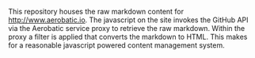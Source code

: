 This repository houses the raw markdown content for http://www.aerobatic.io. The
javascript on the site invokes the GitHub API via the Aerobatic service proxy
to retrieve the raw markdown. Within the proxy a filter is applied that
converts the markdown to HTML. This makes for a reasonable javascript powered
content management system.
